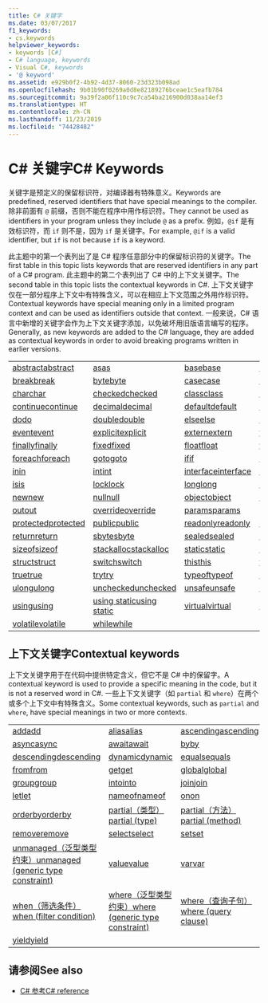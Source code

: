 ```yaml
---
title: C# 关键字
ms.date: 03/07/2017
f1_keywords:
- cs.keywords
helpviewer_keywords:
- keywords [C#]
- C# language, keywords
- Visual C#, keywords
- '@ keyword'
ms.assetid: e929b0f2-4b92-4d37-8060-23d323b098ad
ms.openlocfilehash: 9b01b90f0269a0d8e82189276bceae1c5eafb784
ms.sourcegitcommit: 9a39f2a06f110c9c7ca54ba216900d038aa14ef3
ms.translationtype: HT
ms.contentlocale: zh-CN
ms.lasthandoff: 11/23/2019
ms.locfileid: "74428482"
---
```

# <a name="c-keywords"></a><span data-ttu-id="7b4a1-102">C# 关键字</span><span class="sxs-lookup"><span data-stu-id="7b4a1-102">C# Keywords</span></span>

<span data-ttu-id="7b4a1-103">关键字是预定义的保留标识符，对编译器有特殊意义。</span><span class="sxs-lookup"><span data-stu-id="7b4a1-103">Keywords are predefined, reserved identifiers that have special meanings to the compiler.</span></span> <span data-ttu-id="7b4a1-104">除非前面有 `@` 前缀，否则不能在程序中用作标识符。</span><span class="sxs-lookup"><span data-stu-id="7b4a1-104">They cannot be used as identifiers in your program unless they include `@` as a prefix.</span></span> <span data-ttu-id="7b4a1-105">例如，`@if` 是有效标识符，而 `if` 则不是，因为 `if` 是关键字。</span><span class="sxs-lookup"><span data-stu-id="7b4a1-105">For example, `@if` is a valid identifier, but `if` is not because `if` is a keyword.</span></span>  
  
 <span data-ttu-id="7b4a1-106">此主题中的第一个表列出了是 C# 程序任意部分中的保留标识符的关键字。</span><span class="sxs-lookup"><span data-stu-id="7b4a1-106">The first table in this topic lists keywords that are reserved identifiers in any part of a C# program.</span></span> <span data-ttu-id="7b4a1-107">此主题中的第二个表列出了 C# 中的上下文关键字。</span><span class="sxs-lookup"><span data-stu-id="7b4a1-107">The second table in this topic lists the contextual keywords in C#.</span></span> <span data-ttu-id="7b4a1-108">上下文关键字仅在一部分程序上下文中有特殊含义，可以在相应上下文范围之外用作标识符。</span><span class="sxs-lookup"><span data-stu-id="7b4a1-108">Contextual keywords have special meaning only in a limited program context and can be used as identifiers outside that context.</span></span> <span data-ttu-id="7b4a1-109">一般来说，C# 语言中新增的关键字会作为上下文关键字添加，以免破坏用旧版语言编写的程序。</span><span class="sxs-lookup"><span data-stu-id="7b4a1-109">Generally, as new keywords are added to the C# language, they are added as contextual keywords in order to avoid breaking programs written in earlier versions.</span></span>  
  
|||||  
|---|---|---|---|  
|[<span data-ttu-id="7b4a1-110">abstract</span><span class="sxs-lookup"><span data-stu-id="7b4a1-110">abstract</span></span>](abstract.md)|[<span data-ttu-id="7b4a1-111">as</span><span class="sxs-lookup"><span data-stu-id="7b4a1-111">as</span></span>](../operators/type-testing-and-cast.md#as-operator)|[<span data-ttu-id="7b4a1-112">base</span><span class="sxs-lookup"><span data-stu-id="7b4a1-112">base</span></span>](base.md)|[<span data-ttu-id="7b4a1-113">bool</span><span class="sxs-lookup"><span data-stu-id="7b4a1-113">bool</span></span>](bool.md)|  
|[<span data-ttu-id="7b4a1-114">break</span><span class="sxs-lookup"><span data-stu-id="7b4a1-114">break</span></span>](break.md)|[<span data-ttu-id="7b4a1-115">byte</span><span class="sxs-lookup"><span data-stu-id="7b4a1-115">byte</span></span>](../builtin-types/integral-numeric-types.md)|[<span data-ttu-id="7b4a1-116">case</span><span class="sxs-lookup"><span data-stu-id="7b4a1-116">case</span></span>](switch.md)|[<span data-ttu-id="7b4a1-117">catch</span><span class="sxs-lookup"><span data-stu-id="7b4a1-117">catch</span></span>](try-catch.md)|  
|[<span data-ttu-id="7b4a1-118">char</span><span class="sxs-lookup"><span data-stu-id="7b4a1-118">char</span></span>](../builtin-types/char.md)|[<span data-ttu-id="7b4a1-119">checked</span><span class="sxs-lookup"><span data-stu-id="7b4a1-119">checked</span></span>](checked.md)|[<span data-ttu-id="7b4a1-120">class</span><span class="sxs-lookup"><span data-stu-id="7b4a1-120">class</span></span>](class.md)|[<span data-ttu-id="7b4a1-121">const</span><span class="sxs-lookup"><span data-stu-id="7b4a1-121">const</span></span>](const.md)|  
|[<span data-ttu-id="7b4a1-122">continue</span><span class="sxs-lookup"><span data-stu-id="7b4a1-122">continue</span></span>](continue.md)|[<span data-ttu-id="7b4a1-123">decimal</span><span class="sxs-lookup"><span data-stu-id="7b4a1-123">decimal</span></span>](../builtin-types/floating-point-numeric-types.md)|[<span data-ttu-id="7b4a1-124">default</span><span class="sxs-lookup"><span data-stu-id="7b4a1-124">default</span></span>](default.md)|[<span data-ttu-id="7b4a1-125">delegate</span><span class="sxs-lookup"><span data-stu-id="7b4a1-125">delegate</span></span>](../builtin-types/reference-types.md)|  
|[<span data-ttu-id="7b4a1-126">do</span><span class="sxs-lookup"><span data-stu-id="7b4a1-126">do</span></span>](do.md)|[<span data-ttu-id="7b4a1-127">double</span><span class="sxs-lookup"><span data-stu-id="7b4a1-127">double</span></span>](../builtin-types/floating-point-numeric-types.md)|[<span data-ttu-id="7b4a1-128">else</span><span class="sxs-lookup"><span data-stu-id="7b4a1-128">else</span></span>](if-else.md)|[<span data-ttu-id="7b4a1-129">enum</span><span class="sxs-lookup"><span data-stu-id="7b4a1-129">enum</span></span>](enum.md)|  
|[<span data-ttu-id="7b4a1-130">event</span><span class="sxs-lookup"><span data-stu-id="7b4a1-130">event</span></span>](event.md)|[<span data-ttu-id="7b4a1-131">explicit</span><span class="sxs-lookup"><span data-stu-id="7b4a1-131">explicit</span></span>](../operators/user-defined-conversion-operators.md)|[<span data-ttu-id="7b4a1-132">extern</span><span class="sxs-lookup"><span data-stu-id="7b4a1-132">extern</span></span>](extern.md)|[<span data-ttu-id="7b4a1-133">false</span><span class="sxs-lookup"><span data-stu-id="7b4a1-133">false</span></span>](false-literal.md)|  
|[<span data-ttu-id="7b4a1-134">finally</span><span class="sxs-lookup"><span data-stu-id="7b4a1-134">finally</span></span>](try-finally.md)|[<span data-ttu-id="7b4a1-135">fixed</span><span class="sxs-lookup"><span data-stu-id="7b4a1-135">fixed</span></span>](fixed-statement.md)|[<span data-ttu-id="7b4a1-136">float</span><span class="sxs-lookup"><span data-stu-id="7b4a1-136">float</span></span>](../builtin-types/floating-point-numeric-types.md)|[<span data-ttu-id="7b4a1-137">for</span><span class="sxs-lookup"><span data-stu-id="7b4a1-137">for</span></span>](for.md)|  
|[<span data-ttu-id="7b4a1-138">foreach</span><span class="sxs-lookup"><span data-stu-id="7b4a1-138">foreach</span></span>](foreach-in.md)|[<span data-ttu-id="7b4a1-139">goto</span><span class="sxs-lookup"><span data-stu-id="7b4a1-139">goto</span></span>](goto.md)|[<span data-ttu-id="7b4a1-140">if</span><span class="sxs-lookup"><span data-stu-id="7b4a1-140">if</span></span>](if-else.md)|[<span data-ttu-id="7b4a1-141">implicit</span><span class="sxs-lookup"><span data-stu-id="7b4a1-141">implicit</span></span>](../operators/user-defined-conversion-operators.md)|  
|[<span data-ttu-id="7b4a1-142">in</span><span class="sxs-lookup"><span data-stu-id="7b4a1-142">in</span></span>](in.md)|[<span data-ttu-id="7b4a1-143">int</span><span class="sxs-lookup"><span data-stu-id="7b4a1-143">int</span></span>](../builtin-types/integral-numeric-types.md)|[<span data-ttu-id="7b4a1-144">interface</span><span class="sxs-lookup"><span data-stu-id="7b4a1-144">interface</span></span>](interface.md)|[<span data-ttu-id="7b4a1-145">internal</span><span class="sxs-lookup"><span data-stu-id="7b4a1-145">internal</span></span>](internal.md)|
|[<span data-ttu-id="7b4a1-146">is</span><span class="sxs-lookup"><span data-stu-id="7b4a1-146">is</span></span>](is.md)|[<span data-ttu-id="7b4a1-147">lock</span><span class="sxs-lookup"><span data-stu-id="7b4a1-147">lock</span></span>](lock-statement.md)|[<span data-ttu-id="7b4a1-148">long</span><span class="sxs-lookup"><span data-stu-id="7b4a1-148">long</span></span>](../builtin-types/integral-numeric-types.md)|[<span data-ttu-id="7b4a1-149">namespace</span><span class="sxs-lookup"><span data-stu-id="7b4a1-149">namespace</span></span>](namespace.md)|
|[<span data-ttu-id="7b4a1-150">new</span><span class="sxs-lookup"><span data-stu-id="7b4a1-150">new</span></span>](../operators/new-operator.md)|[<span data-ttu-id="7b4a1-151">null</span><span class="sxs-lookup"><span data-stu-id="7b4a1-151">null</span></span>](null.md)|[<span data-ttu-id="7b4a1-152">object</span><span class="sxs-lookup"><span data-stu-id="7b4a1-152">object</span></span>](../builtin-types/reference-types.md)|[<span data-ttu-id="7b4a1-153">operator</span><span class="sxs-lookup"><span data-stu-id="7b4a1-153">operator</span></span>](../operators/operator-overloading.md)|
|[<span data-ttu-id="7b4a1-154">out</span><span class="sxs-lookup"><span data-stu-id="7b4a1-154">out</span></span>](out.md)|[<span data-ttu-id="7b4a1-155">override</span><span class="sxs-lookup"><span data-stu-id="7b4a1-155">override</span></span>](override.md)|[<span data-ttu-id="7b4a1-156">params</span><span class="sxs-lookup"><span data-stu-id="7b4a1-156">params</span></span>](params.md)|[<span data-ttu-id="7b4a1-157">private</span><span class="sxs-lookup"><span data-stu-id="7b4a1-157">private</span></span>](private.md)|
|[<span data-ttu-id="7b4a1-158">protected</span><span class="sxs-lookup"><span data-stu-id="7b4a1-158">protected</span></span>](protected.md)|[<span data-ttu-id="7b4a1-159">public</span><span class="sxs-lookup"><span data-stu-id="7b4a1-159">public</span></span>](public.md)|[<span data-ttu-id="7b4a1-160">readonly</span><span class="sxs-lookup"><span data-stu-id="7b4a1-160">readonly</span></span>](readonly.md)|[<span data-ttu-id="7b4a1-161">ref</span><span class="sxs-lookup"><span data-stu-id="7b4a1-161">ref</span></span>](ref.md)|
|[<span data-ttu-id="7b4a1-162">return</span><span class="sxs-lookup"><span data-stu-id="7b4a1-162">return</span></span>](return.md)|[<span data-ttu-id="7b4a1-163">sbyte</span><span class="sxs-lookup"><span data-stu-id="7b4a1-163">sbyte</span></span>](../builtin-types/integral-numeric-types.md)|[<span data-ttu-id="7b4a1-164">sealed</span><span class="sxs-lookup"><span data-stu-id="7b4a1-164">sealed</span></span>](sealed.md)|[<span data-ttu-id="7b4a1-165">short</span><span class="sxs-lookup"><span data-stu-id="7b4a1-165">short</span></span>](../builtin-types/integral-numeric-types.md)||
[<span data-ttu-id="7b4a1-166">sizeof</span><span class="sxs-lookup"><span data-stu-id="7b4a1-166">sizeof</span></span>](../operators/sizeof.md)|[<span data-ttu-id="7b4a1-167">stackalloc</span><span class="sxs-lookup"><span data-stu-id="7b4a1-167">stackalloc</span></span>](../operators/stackalloc.md)|[<span data-ttu-id="7b4a1-168">static</span><span class="sxs-lookup"><span data-stu-id="7b4a1-168">static</span></span>](static.md)|[<span data-ttu-id="7b4a1-169">string</span><span class="sxs-lookup"><span data-stu-id="7b4a1-169">string</span></span>](../builtin-types/reference-types.md)|
|[<span data-ttu-id="7b4a1-170">struct</span><span class="sxs-lookup"><span data-stu-id="7b4a1-170">struct</span></span>](struct.md)|[<span data-ttu-id="7b4a1-171">switch</span><span class="sxs-lookup"><span data-stu-id="7b4a1-171">switch</span></span>](switch.md)|[<span data-ttu-id="7b4a1-172">this</span><span class="sxs-lookup"><span data-stu-id="7b4a1-172">this</span></span>](this.md)|[<span data-ttu-id="7b4a1-173">throw</span><span class="sxs-lookup"><span data-stu-id="7b4a1-173">throw</span></span>](throw.md)|
|[<span data-ttu-id="7b4a1-174">true</span><span class="sxs-lookup"><span data-stu-id="7b4a1-174">true</span></span>](true-literal.md)|[<span data-ttu-id="7b4a1-175">try</span><span class="sxs-lookup"><span data-stu-id="7b4a1-175">try</span></span>](try-catch.md)|[<span data-ttu-id="7b4a1-176">typeof</span><span class="sxs-lookup"><span data-stu-id="7b4a1-176">typeof</span></span>](../operators/type-testing-and-cast.md#typeof-operator)|[<span data-ttu-id="7b4a1-177">uint</span><span class="sxs-lookup"><span data-stu-id="7b4a1-177">uint</span></span>](../builtin-types/integral-numeric-types.md)|
|[<span data-ttu-id="7b4a1-178">ulong</span><span class="sxs-lookup"><span data-stu-id="7b4a1-178">ulong</span></span>](../builtin-types/integral-numeric-types.md)|[<span data-ttu-id="7b4a1-179">unchecked</span><span class="sxs-lookup"><span data-stu-id="7b4a1-179">unchecked</span></span>](unchecked.md)|[<span data-ttu-id="7b4a1-180">unsafe</span><span class="sxs-lookup"><span data-stu-id="7b4a1-180">unsafe</span></span>](unsafe.md)|[<span data-ttu-id="7b4a1-181">ushort</span><span class="sxs-lookup"><span data-stu-id="7b4a1-181">ushort</span></span>](../builtin-types/integral-numeric-types.md)|
|[<span data-ttu-id="7b4a1-182">using</span><span class="sxs-lookup"><span data-stu-id="7b4a1-182">using</span></span>](using.md)|[<span data-ttu-id="7b4a1-183">using static</span><span class="sxs-lookup"><span data-stu-id="7b4a1-183">using static</span></span>](using-static.md)|[<span data-ttu-id="7b4a1-184">virtual</span><span class="sxs-lookup"><span data-stu-id="7b4a1-184">virtual</span></span>](virtual.md)|[<span data-ttu-id="7b4a1-185">void</span><span class="sxs-lookup"><span data-stu-id="7b4a1-185">void</span></span>](void.md)|
|[<span data-ttu-id="7b4a1-186">volatile</span><span class="sxs-lookup"><span data-stu-id="7b4a1-186">volatile</span></span>](volatile.md)|[<span data-ttu-id="7b4a1-187">while</span><span class="sxs-lookup"><span data-stu-id="7b4a1-187">while</span></span>](while.md)|

## <a name="contextual-keywords"></a><span data-ttu-id="7b4a1-188">上下文关键字</span><span class="sxs-lookup"><span data-stu-id="7b4a1-188">Contextual keywords</span></span>

 <span data-ttu-id="7b4a1-189">上下文关键字用于在代码中提供特定含义，但它不是 C# 中的保留字。</span><span class="sxs-lookup"><span data-stu-id="7b4a1-189">A contextual keyword is used to provide a specific meaning in the code, but it is not a reserved word in C#.</span></span> <span data-ttu-id="7b4a1-190">一些上下文关键字（如 `partial` 和 `where`）在两个或多个上下文中有特殊含义。</span><span class="sxs-lookup"><span data-stu-id="7b4a1-190">Some contextual keywords, such as `partial` and `where`, have special meanings in two or more contexts.</span></span>  
  
||||  
|---|---|---|  
|[<span data-ttu-id="7b4a1-191">add</span><span class="sxs-lookup"><span data-stu-id="7b4a1-191">add</span></span>](add.md)|[<span data-ttu-id="7b4a1-192">alias</span><span class="sxs-lookup"><span data-stu-id="7b4a1-192">alias</span></span>](extern-alias.md)|[<span data-ttu-id="7b4a1-193">ascending</span><span class="sxs-lookup"><span data-stu-id="7b4a1-193">ascending</span></span>](ascending.md)|
|[<span data-ttu-id="7b4a1-194">async</span><span class="sxs-lookup"><span data-stu-id="7b4a1-194">async</span></span>](async.md)|[<span data-ttu-id="7b4a1-195">await</span><span class="sxs-lookup"><span data-stu-id="7b4a1-195">await</span></span>](../operators/await.md)|[<span data-ttu-id="7b4a1-196">by</span><span class="sxs-lookup"><span data-stu-id="7b4a1-196">by</span></span>](by.md)|
|[<span data-ttu-id="7b4a1-197">descending</span><span class="sxs-lookup"><span data-stu-id="7b4a1-197">descending</span></span>](descending.md)|[<span data-ttu-id="7b4a1-198">dynamic</span><span class="sxs-lookup"><span data-stu-id="7b4a1-198">dynamic</span></span>](../builtin-types/reference-types.md)|[<span data-ttu-id="7b4a1-199">equals</span><span class="sxs-lookup"><span data-stu-id="7b4a1-199">equals</span></span>](equals.md)|
|[<span data-ttu-id="7b4a1-200">from</span><span class="sxs-lookup"><span data-stu-id="7b4a1-200">from</span></span>](from-clause.md)|[<span data-ttu-id="7b4a1-201">get</span><span class="sxs-lookup"><span data-stu-id="7b4a1-201">get</span></span>](get.md)|[<span data-ttu-id="7b4a1-202">global</span><span class="sxs-lookup"><span data-stu-id="7b4a1-202">global</span></span>](../operators/namespace-alias-qualifier.md)|
|[<span data-ttu-id="7b4a1-203">group</span><span class="sxs-lookup"><span data-stu-id="7b4a1-203">group</span></span>](group-clause.md)|[<span data-ttu-id="7b4a1-204">into</span><span class="sxs-lookup"><span data-stu-id="7b4a1-204">into</span></span>](into.md)|[<span data-ttu-id="7b4a1-205">join</span><span class="sxs-lookup"><span data-stu-id="7b4a1-205">join</span></span>](join-clause.md)|
|[<span data-ttu-id="7b4a1-206">let</span><span class="sxs-lookup"><span data-stu-id="7b4a1-206">let</span></span>](let-clause.md)|[<span data-ttu-id="7b4a1-207">nameof</span><span class="sxs-lookup"><span data-stu-id="7b4a1-207">nameof</span></span>](../operators/nameof.md)|[<span data-ttu-id="7b4a1-208">on</span><span class="sxs-lookup"><span data-stu-id="7b4a1-208">on</span></span>](on.md)|
|[<span data-ttu-id="7b4a1-209">orderby</span><span class="sxs-lookup"><span data-stu-id="7b4a1-209">orderby</span></span>](orderby-clause.md)|[<span data-ttu-id="7b4a1-210">partial（类型）</span><span class="sxs-lookup"><span data-stu-id="7b4a1-210">partial (type)</span></span>](partial-type.md)|[<span data-ttu-id="7b4a1-211">partial（方法）</span><span class="sxs-lookup"><span data-stu-id="7b4a1-211">partial (method)</span></span>](partial-method.md)|
|[<span data-ttu-id="7b4a1-212">remove</span><span class="sxs-lookup"><span data-stu-id="7b4a1-212">remove</span></span>](remove.md)|[<span data-ttu-id="7b4a1-213">select</span><span class="sxs-lookup"><span data-stu-id="7b4a1-213">select</span></span>](select-clause.md)|[<span data-ttu-id="7b4a1-214">set</span><span class="sxs-lookup"><span data-stu-id="7b4a1-214">set</span></span>](set.md)|
|[<span data-ttu-id="7b4a1-215">unmanaged（泛型类型约束）</span><span class="sxs-lookup"><span data-stu-id="7b4a1-215">unmanaged (generic type constraint)</span></span>](where-generic-type-constraint.md)|[<span data-ttu-id="7b4a1-216">value</span><span class="sxs-lookup"><span data-stu-id="7b4a1-216">value</span></span>](value.md)|[<span data-ttu-id="7b4a1-217">var</span><span class="sxs-lookup"><span data-stu-id="7b4a1-217">var</span></span>](var.md)|
|[<span data-ttu-id="7b4a1-218">when（筛选条件）</span><span class="sxs-lookup"><span data-stu-id="7b4a1-218">when (filter condition)</span></span>](when.md)|[<span data-ttu-id="7b4a1-219">where（泛型类型约束）</span><span class="sxs-lookup"><span data-stu-id="7b4a1-219">where (generic type constraint)</span></span>](where-generic-type-constraint.md)|[<span data-ttu-id="7b4a1-220">where（查询子句）</span><span class="sxs-lookup"><span data-stu-id="7b4a1-220">where (query clause)</span></span>](where-clause.md)|
|[<span data-ttu-id="7b4a1-221">yield</span><span class="sxs-lookup"><span data-stu-id="7b4a1-221">yield</span></span>](yield.md)| | |
  
## <a name="see-also"></a><span data-ttu-id="7b4a1-222">请参阅</span><span class="sxs-lookup"><span data-stu-id="7b4a1-222">See also</span></span>

- [<span data-ttu-id="7b4a1-223">C# 参考</span><span class="sxs-lookup"><span data-stu-id="7b4a1-223">C# reference</span></span>](../index.md)
